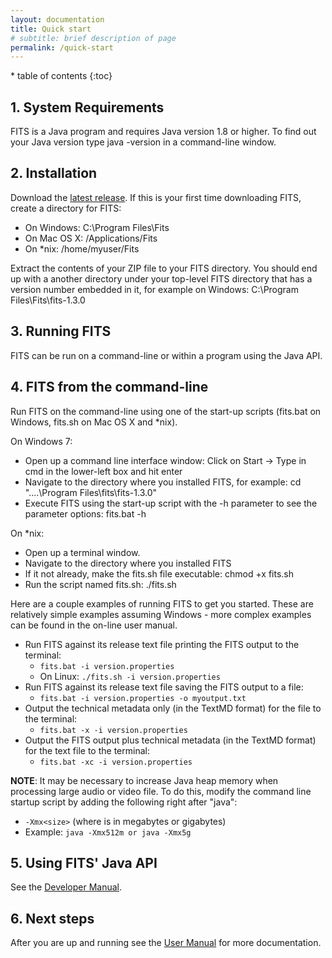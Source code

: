 ```yaml
---
layout: documentation
title: Quick start
# subtitle: brief description of page
permalink: /quick-start
---
```


<nav markdown="1" class="sidebar">
* table of contents
{:toc}
</nav>

<div markdown="1" class="main">

## 1. System Requirements

FITS is a Java program and requires Java version 1.8 or higher. To find out your Java version type java -version in a command-line window.

## 2. Installation

Download the [latest release](https://github.com/harvard-lts/fits/releases). If this is your first time downloading FITS, create a directory for FITS:

- On Windows: C:\Program Files\Fits 
- On Mac OS X: /Applications/Fits 
- On *nix: /home/myuser/Fits 

Extract the contents of your ZIP file to your FITS directory. You should end up with a another directory under your top-level FITS directory that has a version number embedded in it, for example on Windows: C:\Program Files\Fits\fits-1.3.0

## 3. Running FITS

FITS can be run on a command-line or within a program using the Java API.

## 4. FITS from the command-line

Run FITS on the command-line using one of the start-up scripts (fits.bat on Windows, fits.sh on Mac OS X and *nix). 

On Windows 7:

- Open up a command line interface window: Click on Start -> Type in cmd in the lower-left box and hit enter 
- Navigate to the directory where you installed FITS, for example: cd "..\..\Program Files\fits\fits-1.3.0" 
- Execute FITS using the start-up script with the -h parameter to see the parameter options: fits.bat -h 

On *nix:

- Open up a terminal window. 
- Navigate to the directory where you installed FITS 
- If it not already, make the fits.sh file executable: chmod +x fits.sh 
- Run the script named fits.sh: ./fits.sh 

Here are a couple examples of running FITS to get you started. These are relatively simple examples assuming Windows - more complex examples can be found in the on-line user manual. 

- Run FITS against its release text file printing the FITS output to the terminal: 
  - ```fits.bat -i version.properties```
  - On Linux: ```./fits.sh -i version.properties```     
- Run FITS against its release text file saving the FITS output to a file: 
  - ```fits.bat -i version.properties -o myoutput.txt```    
- Output the technical metadata only (in the TextMD format) for the file to the terminal: 
  - ```fits.bat -x -i version.properties``` 
- Output the FITS output plus technical metadata (in the TextMD format) for the text file to the terminal: 
  - ```fits.bat -xc -i version.properties```

**NOTE**: It may be necessary to increase Java heap memory when processing large audio or video file. To do this, modify the command line startup script by adding the following right after "java":

- ```-Xmx<size>``` (where <size> is in megabytes or gigabytes)
- Example: ```java -Xmx512m or java -Xmx5g```

## 5. Using FITS' Java API

See the [Developer Manual](https://github.com/harvard-lts/fits/wiki/Developer-Manual).

## 6. Next steps

After you are up and running see the [User Manual](/fits/user-manual) for more documentation. 

</div>